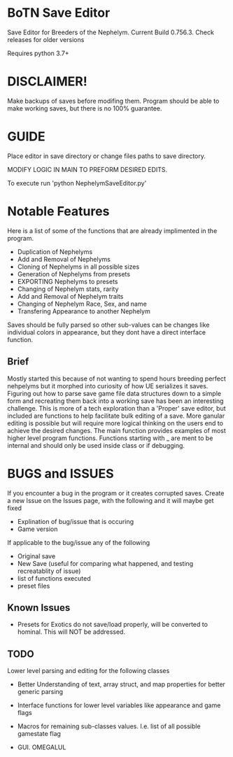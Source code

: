 # BoTN Save Editor
Save Editor for Breeders of the Nephelym. Current Build 0.756.3. Check releases for older versions

Requires python 3.7+

# DISCLAIMER!
Make backups of saves before modifing them. Program should be able to make working saves, but there is no 100% guarantee.

# GUIDE
Place editor in save directory or change files paths to save directory.

MODIFY LOGIC IN MAIN TO PREFORM DESIRED EDITS.

To execute run 'python NephelymSaveEditor.py'

# Notable Features
Here is a list of some of the functions that are already implimented in the program.
- Duplication of Nephelyms
- Add and Removal of Nephelyms
- Cloning of Nephelyms in all possible sizes
- Generation of Nephelyms from presets
- EXPORTING Nephelyms to presets
- Changing of Nephelym stats, rarity
- Add and Removal of Nephelym traits
- Changing of Nephelym Race, Sex, and name
- Transfering Appearance to another Nephelym

Saves should be fully parsed so other sub-values can be changes like individual colors in appearance, but they dont have a direct interface function.


## Brief
Mostly started this because of not wanting to spend hours breeding perfect nehpelyms but it morphed into curiosity of how UE serializes it saves. Figuring out how to parse save game file data structures down to a simple form and recreating them back into a working save has been an interesting challenge. This is more of a tech exploration than a 'Proper' save editor, but included are functions to help facilitate bulk editing of a save. More ganular editing is possible but will require more logical thinking on the users end to achieve the desired changes. The main function provides examples of most higher level program functions. Functions starting with _ are ment to be internal and should only be used inside class or if debugging.

# BUGS and ISSUES
If you encounter a bug in the program or it creates corrupted saves. Create a new Issue on the Issues page, with the following and it will maybe get fixed
- Explination of bug/issue that is occuring
- Game version

If applicable to the bug/issue any of the following
- Original save
- New Save (useful for comparing what happened, and testing recreatablity of issue)
- list of functions executed
- preset files

## Known Issues
- Presets for Exotics do not save/load properly, will be converted to hominal. This will NOT be addressed.

## TODO
Lower level parsing and editing for the following classes

- Better Understanding of text, array struct, and map properties for better generic parsing

- Interface functions for lower level variables like appearance and game flags

- Macros for remaining sub-classes values. I.e. list of all possible gamestate flag

- GUI. OMEGALUL